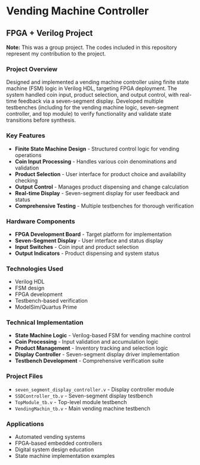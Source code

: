 # Vending Machine Controller
## FPGA + Verilog Project

**Note:** This was a group project. The codes included in this repository represent my contribution to the project.

### Project Overview
Designed and implemented a vending machine controller using finite state machine (FSM) logic in Verilog HDL, targeting FPGA deployment. The system handled coin input, product selection, and output control, with real-time feedback via a seven-segment display. Developed multiple testbenches (including for the vending machine logic, seven-segment controller, and top module) to verify functionality and validate state transitions before synthesis.

### Key Features
- **Finite State Machine Design** - Structured control logic for vending operations
- **Coin Input Processing** - Handles various coin denominations and validation
- **Product Selection** - User interface for product choice and availability checking
- **Output Control** - Manages product dispensing and change calculation
- **Real-time Display** - Seven-segment display for user feedback and status
- **Comprehensive Testing** - Multiple testbenches for thorough verification

### Hardware Components
- **FPGA Development Board** - Target platform for implementation
- **Seven-Segment Display** - User interface and status display
- **Input Switches** - Coin input and product selection
- **Output Indicators** - Product dispensing and system status

### Technologies Used
- Verilog HDL
- FSM design
- FPGA development
- Testbench-based verification
- ModelSim/Quartus Prime

### Technical Implementation
- **State Machine Logic** - Verilog-based FSM for vending machine control
- **Coin Processing** - Input validation and accumulation logic
- **Product Management** - Inventory tracking and selection logic
- **Display Controller** - Seven-segment display driver implementation
- **Testbench Development** - Comprehensive verification suite

### Project Files
- `seven_segment_display_controller.v` - Display controller module
- `SSDController_tb.v` - Seven-segment display testbench
- `TopModule_tb.v` - Top-level module testbench
- `VendingMachin_tb.v` - Main vending machine testbench

### Applications
- Automated vending systems
- FPGA-based embedded controllers
- Digital system design education
- State machine implementation examples
